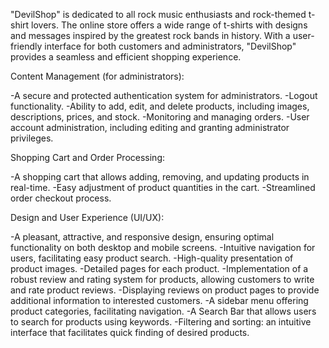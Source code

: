 
"DevilShop" is dedicated to all rock music enthusiasts and rock-themed t-shirt lovers. The online store offers a wide range of t-shirts with designs and messages inspired by the greatest rock bands in history. With a user-friendly interface for both customers and administrators, "DevilShop" provides a seamless and efficient shopping experience.

Content Management (for administrators):

-A secure and protected authentication system for administrators.
-Logout functionality.
-Ability to add, edit, and delete products, including images, descriptions, prices, and stock.
-Monitoring and managing orders.
-User account administration, including editing and granting administrator privileges.

Shopping Cart and Order Processing:

-A shopping cart that allows adding, removing, and updating products in real-time.
-Easy adjustment of product quantities in the cart.
-Streamlined order checkout process.

Design and User Experience (UI/UX):

-A pleasant, attractive, and responsive design, ensuring optimal functionality on both desktop and mobile screens.
-Intuitive navigation for users, facilitating easy product search.
-High-quality presentation of product images.
-Detailed pages for each product.
-Implementation of a robust review and rating system for products, allowing customers to write and rate product reviews.
-Displaying reviews on product pages to provide additional information to interested customers.
-A sidebar menu offering product categories, facilitating navigation.
-A Search Bar that allows users to search for products using keywords.
-Filtering and sorting: an intuitive interface that facilitates quick finding of desired products.
